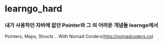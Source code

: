 # learngo_hard

### 내가 사용하던 자바에 없던 Pointer와 그 외 어려운 개념들 learngo에서 

Pointers, Maps, Structs ..
With Nomad Corders(http://nomadcoders.co)
